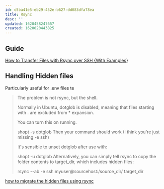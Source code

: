 ```yaml
---
id: c5ba41e5-eb29-452e-b627-dd083dfa78ea
title: Rsync
desc: ''
updated: 1620458247657
created: 1620020443825
---
```



## Guide

[How to Transfer Files with Rsync over SSH {With Examples}](https://phoenixnap.com/kb/how-to-rsync-over-ssh)

## Handling Hidden files

Particularly useful for .env files
te
> The problem is not rsync, but the shell.
>
> Normally in Ubuntu, dotglob is disabled, meaning that files starting with . are excluded from * expansion.
>
> You can turn this on running.
>
> shopt -s dotglob
> Then your command should work (I think you're just missing -e ssh)
>
> It's sensible to unset dotglob after use with:
>
> shopt -u dotglob
> Alternatively, you can simply tell rsync to copy the folder contents to target_dir, which includes hidden files:
>
> rsync --ab -e ssh myuser@sourcehost:/source_dir/ target_dir

[how to migrate the hidden files using rsync](https://askubuntu.com/questions/1098640/how-to-migrate-the-hidden-files-using-rsync)

